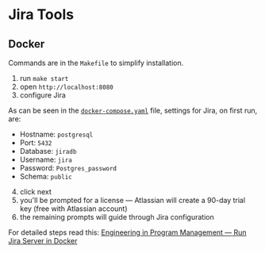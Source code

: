 # Jira Tools

## Docker

Commands are in the `Makefile` to simplify installation.

1. run `make start`
2. open `http://localhost:8080`
3. configure Jira

As can be seen in the [`docker-compose.yaml`](docker/docker-compose.yml) file, settings for Jira, on first run, are:

- Hostname: `postgresql`
- Port: `5432`
- Database: `jiradb`
- Username: `jira`
- Password: `Postgres_password`
- Schema: `public`

4. click next
5. you'll be prompted for a license — Atlassian will create a 90-day trial key (free with Atlassian account)
6. the remaining prompts will guide through Jira configuration

For detailed steps read this: [Engineering in Program Management — Run Jira Server in Docker](https://www.dgrebb.com/post/engineering-in-program-management-run-jira-server-in-docker/)